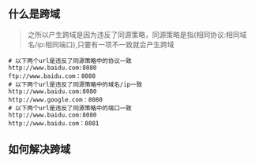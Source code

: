 ## 什么是跨域
> 之所以产生跨域是因为违反了同源策略，同源策略是指(相同协议:相同域名/ip:相同端口),只要有一项不一致就会产生跨域
```
# 以下两个url是违反了同源策略中的协议一致
http://www.baidu.com:8080
ftp://www.baidu.com：8080
# 以下两个url是违反了同源策略中的域名/ip一致
http://www.baidu.com:8080
http://www.google.com：8080
# 以下两个url是违反了同源策略中的端口一致
http://www.baidu.com:8080
http://www.baidu.com：8081
```
## 如何解决跨域

